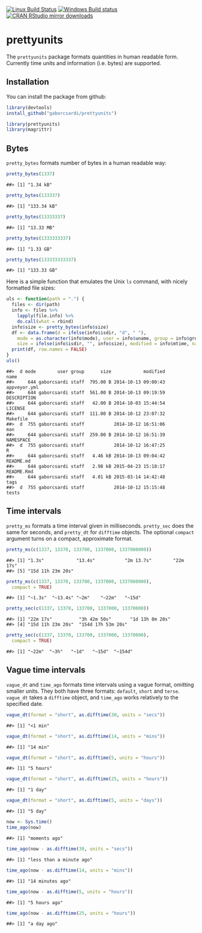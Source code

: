 


[![Linux Build Status](https://travis-ci.org/gaborcsardi/prettyunits.svg?branch=master)](https://travis-ci.org/gaborcsardi/prettyunits)
[![Windows Build status](https://ci.appveyor.com/api/projects/status/github/gaborcsardi/prettyunits?svg=true)](https://ci.appveyor.com/project/gaborcsardi/prettyunits)
[![CRAN RStudio mirror downloads](http://cranlogs.r-pkg.org/badges/prettyunits)](http://cran.r-project.org/web/packages/prettyunits/index.html)


# prettyunits

The `prettyunits` package formats quantities in human readable form. Currently
time units and information (i.e. bytes) are supported.

## Installation

You can install the package from github:


```r
library(devtools)
install_github("gaborcsardi/prettyunits")
```


```r
library(prettyunits)
library(magrittr)
```

## Bytes

`pretty_bytes` formats number of bytes in a human readable way:


```r
pretty_bytes(1337)
```

```
##> [1] "1.34 kB"
```

```r
pretty_bytes(133337)
```

```
##> [1] "133.34 kB"
```

```r
pretty_bytes(13333337)
```

```
##> [1] "13.33 MB"
```

```r
pretty_bytes(1333333337)
```

```
##> [1] "1.33 GB"
```

```r
pretty_bytes(133333333337)
```

```
##> [1] "133.33 GB"
```

Here is a simple function that emulates the Unix `ls` command, with
nicely formatted file sizes:


```r
uls <- function(path = ".") {
  files <- dir(path)
  info <- files %>%
    lapply(file.info) %>%
    do.call(what = rbind)
  info$size <- pretty_bytes(info$size)
  df <- data.frame(d = ifelse(info$isdir, "d", " "),
	mode = as.character(info$mode), user = info$uname, group = info$grname,
    size = ifelse(info$isdir, "", info$size), modified = info$mtime, name = files)
  print(df, row.names = FALSE)
}
uls()
```

```
##>  d mode        user group      size            modified         name
##>     644 gaborcsardi staff  795.00 B 2014-10-13 09:00:43 appveyor.yml
##>     644 gaborcsardi staff  561.00 B 2014-10-13 09:19:59  DESCRIPTION
##>     644 gaborcsardi staff   42.00 B 2014-10-03 15:44:54      LICENSE
##>     644 gaborcsardi staff  111.00 B 2014-10-12 23:07:32     Makefile
##>  d  755 gaborcsardi staff           2014-10-12 16:51:06          man
##>     644 gaborcsardi staff  259.00 B 2014-10-12 16:51:39    NAMESPACE
##>  d  755 gaborcsardi staff           2014-10-12 16:47:25            R
##>     644 gaborcsardi staff   4.46 kB 2014-10-13 09:04:42    README.md
##>     644 gaborcsardi staff   2.98 kB 2015-04-23 15:18:17   README.Rmd
##>     644 gaborcsardi staff   4.01 kB 2015-03-14 14:42:48         tags
##>  d  755 gaborcsardi staff           2014-10-12 15:15:48        tests
```

## Time intervals

`pretty_ms` formats a time interval given in milliseconds. `pretty_sec` does
the same for seconds, and `pretty_dt` for `difftime` objects. The optional
`compact` argument turns on a compact, approximate format.


```r
pretty_ms(c(1337, 13370, 133700, 1337000, 1337000000))
```

```
##> [1] "1.3s"            "13.4s"           "2m 13.7s"        "22m 17s"        
##> [5] "15d 11h 23m 20s"
```

```r
pretty_ms(c(1337, 13370, 133700, 1337000, 1337000000),
  compact = TRUE)
```

```
##> [1] "~1.3s"  "~13.4s" "~2m"    "~22m"   "~15d"
```

```r
pretty_sec(c(1337, 13370, 133700, 1337000, 13370000))
```

```
##> [1] "22m 17s"          "3h 42m 50s"       "1d 13h 8m 20s"   
##> [4] "15d 11h 23m 20s"  "154d 17h 53m 20s"
```

```r
pretty_sec(c(1337, 13370, 133700, 1337000, 13370000),
  compact = TRUE)
```

```
##> [1] "~22m"  "~3h"   "~1d"   "~15d"  "~154d"
```

## Vague time intervals

`vague_dt` and `time_ago` formats time intervals using a vague format,
omitting smaller units. They both have three formats: `default`, `short` and `terse`.
`vague_dt` takes a `difftime` object, and `time_ago` works relatively to the
specified date.


```r
vague_dt(format = "short", as.difftime(30, units = "secs"))
```

```
##> [1] "<1 min"
```

```r
vague_dt(format = "short", as.difftime(14, units = "mins"))
```

```
##> [1] "14 min"
```

```r
vague_dt(format = "short", as.difftime(5, units = "hours"))
```

```
##> [1] "5 hours"
```

```r
vague_dt(format = "short", as.difftime(25, units = "hours"))
```

```
##> [1] "1 day"
```

```r
vague_dt(format = "short", as.difftime(5, units = "days"))
```

```
##> [1] "5 day"
```


```r
now <- Sys.time()
time_ago(now)
```

```
##> [1] "moments ago"
```

```r
time_ago(now - as.difftime(30, units = "secs"))
```

```
##> [1] "less than a minute ago"
```

```r
time_ago(now - as.difftime(14, units = "mins"))
```

```
##> [1] "14 minutes ago"
```

```r
time_ago(now - as.difftime(5, units = "hours"))
```

```
##> [1] "5 hours ago"
```

```r
time_ago(now - as.difftime(25, units = "hours"))
```

```
##> [1] "a day ago"
```


